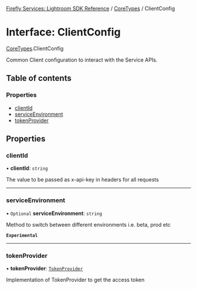 [Firefly Services: Lightroom SDK Reference](../index.md) / [CoreTypes](../modules/CoreTypes.md) / ClientConfig

# Interface: ClientConfig

[CoreTypes](../modules/CoreTypes.md).ClientConfig

Common Client configuration to interact with the Service APIs.

## Table of contents

### Properties

- [clientId](CoreTypes.ClientConfig.md#clientid)
- [serviceEnvironment](CoreTypes.ClientConfig.md#serviceenvironment)
- [tokenProvider](CoreTypes.ClientConfig.md#tokenprovider)

## Properties

### clientId

• **clientId**: `string`

The value to be passed as x-api-key in headers for all requests

___

### serviceEnvironment

• `Optional` **serviceEnvironment**: `string`

Method to switch between different environments i.e. beta, prod etc

**`Experimental`**

___

### tokenProvider

• **tokenProvider**: [`TokenProvider`](CoreTypes.TokenProvider.md)

Implementation of TokenProvider to get the access token
